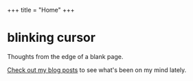 +++
title = "Home"
+++

# blinking cursor

Thoughts from the edge of a blank page.

[Check out my blog posts](/blog/) to see what's been on my mind lately.

